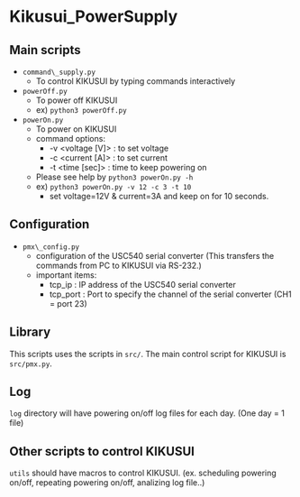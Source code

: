  Kikusui\_PowerSupply
 ====================

## Main scripts
- ``command\_supply.py`` 
  - To control KIKUSUI by typing commands interactively
- ``powerOff.py``
  - To power off KIKUSUI
  - ex) ``python3 powerOff.py``
- ``powerOn.py``
  - To power on KIKUSUI
  - command options:
    - -v <voltage [V]> : to set voltage
    - -c <current [A]> : to set current
    - -t <time [sec]>  : time to keep powering on
  - Please see help by ``python3 powerOn.py -h``
  - ex) ``python3 powerOn.py -v 12 -c 3 -t 10``
    - set voltage=12V & current=3A and keep on for 10 seconds.

## Configuration
- ``pmx\_config.py``
  - configuration of the USC540 serial converter (This transfers the commands from PC to KIKUSUI via RS-232.)
  - important items:
    - tcp\_ip   : IP address of the USC540 serial converter
    - tcp\_port : Port to specify the channel of the serial converter (CH1 = port 23)

## Library
This scripts uses the scripts in ``src/``.
The main control script for KIKUSUI is ``src/pmx.py``.

## Log
``log`` directory will have powering on/off log files for each day. (One day = 1 file)


## Other scripts to control KIKUSUI
``utils`` should have macros to control KIKUSUI. (ex. scheduling powering on/off, repeating powering on/off, analizing log file..)
